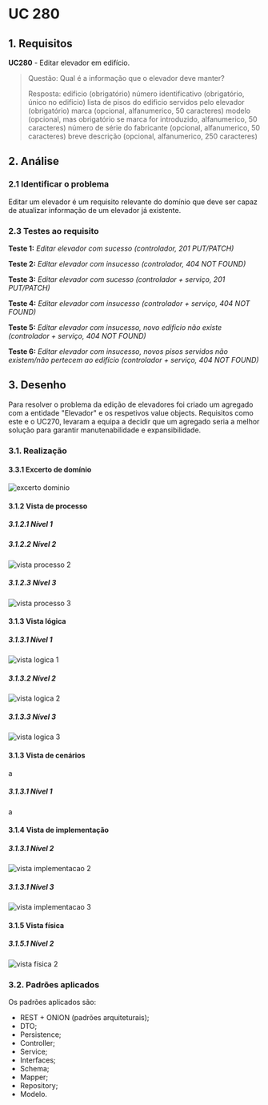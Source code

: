 # UC 280

## 1. Requisitos

**UC280** - Editar elevador em edifício.

> Questão: Qual é a informação que o elevador deve manter?
>
> Resposta: edificio (obrigatório)
> número identificativo (obrigatório, único no edificio)
> lista de pisos do edificio servidos pelo elevador (obrigatório)
> marca (opcional, alfanumerico, 50 caracteres)
> modelo (opcional, mas obrigatório se marca for introduzido, alfanumerico, 50 caracteres)
> número de série do fabricante (opcional, alfanumerico, 50 caracteres)
> breve descrição (opcional, alfanumerico, 250 caracteres)

## 2. Análise

### 2.1 Identificar o problema

Editar um elevador é um requisito relevante do domínio que deve ser capaz de atualizar informação de um elevador já existente.

### 2.3 Testes ao requisito

**Teste 1:** *Editar elevador com sucesso (controlador, 201 PUT/PATCH)*

**Teste 2:** *Editar elevador com insucesso (controlador, 404 NOT FOUND)*

**Teste 3:** *Editar elevador com sucesso (controlador + serviço, 201 PUT/PATCH)*

**Teste 4:** *Editar elevador com insucesso (controlador + serviço, 404 NOT FOUND)*

**Teste 5:** *Editar elevador com insucesso, novo edificio não existe (controlador + serviço, 404 NOT FOUND)*

**Teste 6:** *Editar elevador com insucesso, novos pisos servidos não existem/não pertecem ao edifício (controlador + serviço, 404 NOT FOUND)*


## 3. Desenho

Para resolver o problema da edição de elevadores foi criado um agregado com a entidade "Elevador" e os respetivos value objects. Requisitos como este e o UC270, levaram a equipa a decidir que um agregado seria a melhor solução para garantir manutenabilidade e expansibilidade.

### 3.1. Realização

#### 3.3.1 Excerto de domínio

![excerto dominio](ed280.svg "ed_280.svg")

#### 3.1.2 Vista de processo

##### 3.1.2.1 Nível 1

##### 3.1.2.2 Nível 2

![vista processo 2](vp2.svg "Vista processo - nível 2")

##### 3.1.2.3 Nível 3

![vista processo 3](vp280.svg "Vista processo - nível 3")

#### 3.1.3 Vista lógica

##### 3.1.3.1 Nível 1

![vista logica 1](/docs/logical_view/level1/vl1.svg "Vista lógica - nível 1")

##### 3.1.3.2 Nível 2

![vista logica 2](/docs/logical_view/level2/vl2.svg "Vista lógica - nível 2")

##### 3.1.3.3 Nível 3

![vista logica 3](/docs/logical_view/level3/vl3.svg "Vista lógica - nível 3")

#### 3.1.3 Vista de cenários

a

##### 3.1.3.1 Nível 1

a

#### 3.1.4 Vista de implementação

##### 3.1.3.1 Nível 2

![vista implementacao 2](/docs/implementation_view/iv2.svg "Vista implementação - nível 2")

##### 3.1.3.1 Nível 3

![vista implementacao 3](/docs/implementation_view/iv3.svg "Vista implementação - nível 3")

#### 3.1.5 Vista física

##### 3.1.5.1 Nível 2

![vista física 2](/docs/physical_view/level2/vf2.svg "Vista física - nível 2")

### 3.2. Padrões aplicados

Os padrões aplicados são:

- REST + ONION (padrões arquiteturais);
- DTO;
- Persistence;
- Controller;
- Service;
- Interfaces;
- Schema;
- Mapper;
- Repository;
- Modelo.
